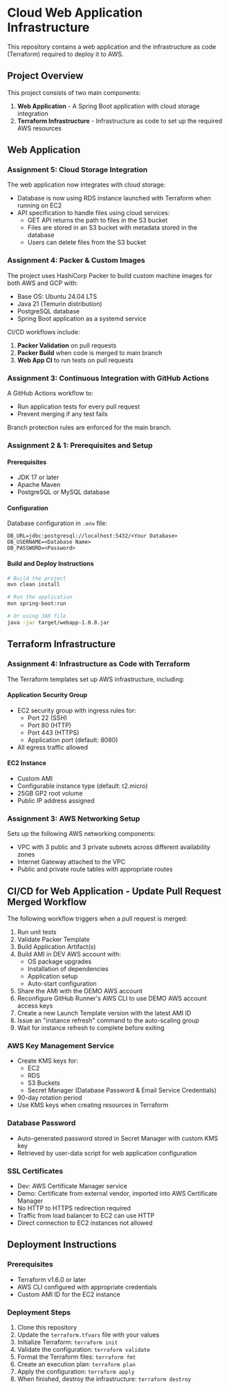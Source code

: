 # Cloud Web Application Infrastructure

This repository contains a web application and the infrastructure as code (Terraform) required to deploy it to AWS.

## Project Overview

This project consists of two main components:

1. **Web Application** - A Spring Boot application with cloud storage integration
2. **Terraform Infrastructure** - Infrastructure as code to set up the required AWS resources

## Web Application

### Assignment 5: Cloud Storage Integration

The web application now integrates with cloud storage:

- Database is now using RDS instance launched with Terraform when running on EC2
- API specification to handle files using cloud services:
  - GET API returns the path to files in the S3 bucket
  - Files are stored in an S3 bucket with metadata stored in the database
  - Users can delete files from the S3 bucket

### Assignment 4: Packer & Custom Images

The project uses HashiCorp Packer to build custom machine images for both AWS and GCP with:

- Base OS: Ubuntu 24.04 LTS
- Java 21 (Temurin distribution)
- PostgreSQL database
- Spring Boot application as a systemd service

CI/CD workflows include:
1. **Packer Validation** on pull requests
2. **Packer Build** when code is merged to main branch
3. **Web App CI** to run tests on pull requests

### Assignment 3: Continuous Integration with GitHub Actions

A GitHub Actions workflow to:
- Run application tests for every pull request
- Prevent merging if any test fails

Branch protection rules are enforced for the main branch.

### Assignment 2 & 1: Prerequisites and Setup

#### Prerequisites
- JDK 17 or later
- Apache Maven
- PostgreSQL or MySQL database

#### Configuration
Database configuration in `.env` file:
```properties
DB_URL=jdbc:postgresql://localhost:5432/<Your Database>
DB_USERNAME=<Database Name>
DB_PASSWORD=<Password>
```

#### Build and Deploy Instructions
```bash
# Build the project
mvn clean install

# Run the application
mvn spring-boot:run

# Or using JAR file
java -jar target/webapp-1.0.0.jar
```

## Terraform Infrastructure

### Assignment 4: Infrastructure as Code with Terraform

The Terraform templates set up AWS infrastructure, including:

#### Application Security Group
- EC2 security group with ingress rules for:
  - Port 22 (SSH)
  - Port 80 (HTTP)
  - Port 443 (HTTPS)
  - Application port (default: 8080)
- All egress traffic allowed

#### EC2 Instance
- Custom AMI
- Configurable instance type (default: t2.micro)
- 25GB GP2 root volume
- Public IP address assigned

### Assignment 3: AWS Networking Setup

Sets up the following AWS networking components:
- VPC with 3 public and 3 private subnets across different availability zones
- Internet Gateway attached to the VPC
- Public and private route tables with appropriate routes

## CI/CD for Web Application - Update Pull Request Merged Workflow

The following workflow triggers when a pull request is merged:

1. Run unit tests
2. Validate Packer Template
3. Build Application Artifact(s)
4. Build AMI in DEV AWS account with:
   - OS package upgrades
   - Installation of dependencies
   - Application setup
   - Auto-start configuration
5. Share the AMI with the DEMO AWS account
6. Reconfigure GitHub Runner's AWS CLI to use DEMO AWS account access keys
7. Create a new Launch Template version with the latest AMI ID
8. Issue an "instance refresh" command to the auto-scaling group
9. Wait for instance refresh to complete before exiting

### AWS Key Management Service
- Create KMS keys for:
  - EC2
  - RDS
  - S3 Buckets
  - Secret Manager (Database Password & Email Service Credentials)
- 90-day rotation period
- Use KMS keys when creating resources in Terraform

### Database Password
- Auto-generated password stored in Secret Manager with custom KMS key
- Retrieved by user-data script for web application configuration

### SSL Certificates
- Dev: AWS Certificate Manager service
- Demo: Certificate from external vendor, imported into AWS Certificate Manager
- No HTTP to HTTPS redirection required
- Traffic from load balancer to EC2 can use HTTP
- Direct connection to EC2 instances not allowed

## Deployment Instructions

### Prerequisites
- Terraform v1.6.0 or later
- AWS CLI configured with appropriate credentials
- Custom AMI ID for the EC2 instance

### Deployment Steps
1. Clone this repository
2. Update the `terraform.tfvars` file with your values
3. Initialize Terraform: `terraform init`
4. Validate the configuration: `terraform validate`
5. Format the Terraform files: `terraform fmt`
6. Create an execution plan: `terraform plan`
7. Apply the configuration: `terraform apply`
8. When finished, destroy the infrastructure: `terraform destroy`

